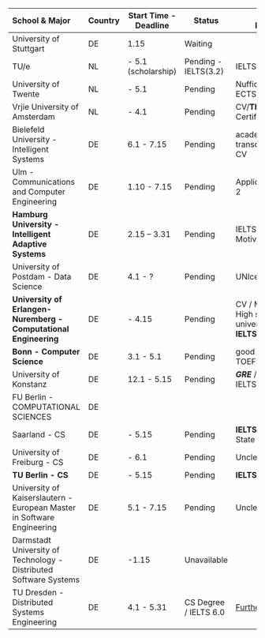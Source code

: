 | School & Major            | Country | Start Time - Deadline           | Status                 | Remained Requirements                       | Comments |
| :---------------------- | ------- | ------------------ | ---------------------- | ------------------------------------------- | -------- |
| University of Stuttgart | DE      | 1.15               | Waiting                |  |          |
| TU/e                    | NL      |  - 5.1 (scholarship) | Pending  - IELTS(3.2) | IELTS                                       |  |
| University of Twente | NL | - 5.1 | Pending | Nuffic Certificate/15 ECTS Research Project |  |
| Vrjie University of Amsterdam | NL | - 4.1 | Pending | CV/**Thesis**/Nuffic Certificate/IELTS:6.5/6.0 | Clear to Apply Now |
| Bielefeld University - Intelligent Systems | DE | 6.1 - 7.15 | Pending | academic certificates / transcript of records / CV | Easy? | 
| Ulm - Communications and Computer Engineering | DE | 1.10 - 7.15 | Pending |  Application form / DSH-2 | Not Available |
| **Hamburg University - Intelligent Adaptive Systems** | DE |  2.15 – 3.31 | Pending | IELTS 6.5 / Letter of Motivation / CV | [Futher Info](https://www.master-intelligent-adaptive-systems.com/apply-master-intelligent-adaptive-systems/) |
| University of Postdam - Data Science | DE | 4.1 - ? | Pending  | UNIcer. at least II? | [Futher info](https://www.uni-potsdam.de/en/studium/application-enrollment/application-master/consecutive.html) | 
|  **University of Erlangen-Nuremberg - Computational Engineering** | DE |  - 4.15 | Pending | CV / Motivation Letter / High school certificate / university certificates / **IELTS 6.0**| [Projects taught in Engilish](https://www.fau.eu/study/prospective-students/degree-programmes/international-degree-programmes/degree-programmes-taught-exclusively-in-english/) , [Further Info](https://www.ce.studium.fau.eu/prospective-students/application-%20master/) |
| **Bonn - Computer Science** | DE | 3.1 - 5.1 | Pending |  good to very good TOEFL or IELTS result | [Further Info](https://www.informatik.uni-bonn.de/en/for-students/master-of-science-in-computer-science/application?set_language=en) |
| University of Konstanz | DE | 12.1 - 5.15 | Pending | ***GRE*** / motivation letter / IELTS 6.5+ | [Further Info](https://www.daad.de/deutschland/studienangebote/studiengang/en/?a=detail&id=w6312&q=&degree=37&subjects%5B193%5D=1&studyareas%5B226%5D=1&courselanguage=2&locations=&universities%5B1%5D=1&admissionsemester=&sort=name&page=2)|
| FU Berlin - COMPUTATIONAL SCIENCES | DE | | | | 方向不适合：生物/地理 |
| Saarland - CS | DE | - 5.15 | Pending | **IELTS 7.0** / 2 LOR / CV / State of Purpose /   | [Requirements](https://informatics-campus.saarland/en/studium-studies/master-english/) |
| University of Freiburg - CS | DE | - 6.1 | Pending | Unclear: regular docs | [Further Info](http://www.studium.uni-freiburg.de/en/program-offerings/masters/info/181) | 
| **TU Berlin - CS** | DE | - 5.15 | Pending | **IELTS 6.5** | [Further Info](https://www.eecs.tu-berlin.de/menue/studium_und_lehre/studiengaenge/informatik_computer_science/master/computer_science_stupo_2015/bewerbung_und_zulassung/parameter/en/) |
| University of Kaiserslautern - European Master in Software Engineering | DE | 5.1 - 7.15 | Pending | Unclear | [Apply Docs](https://www.uni-kl.de/fileadmin/ha-4/45-FernStudienang/Studienrechtlich/1145-09-01-Checklist_Application_documents.pdf) / 学校一般，可以保底 |
| Darmstadt University of Technology - Distributed Software Systems | DE | -1.15 | Unavailable |
| TU Dresden - Distributed Systems Engineering | DE | 4.1 - 5.31 | CS Degree / IELTS 6.0 | [Further Info](https://tu-dresden.de/studium/vor-dem-studium/studienangebot/sins/sins_studiengang?autoid=49#admission_req) |
